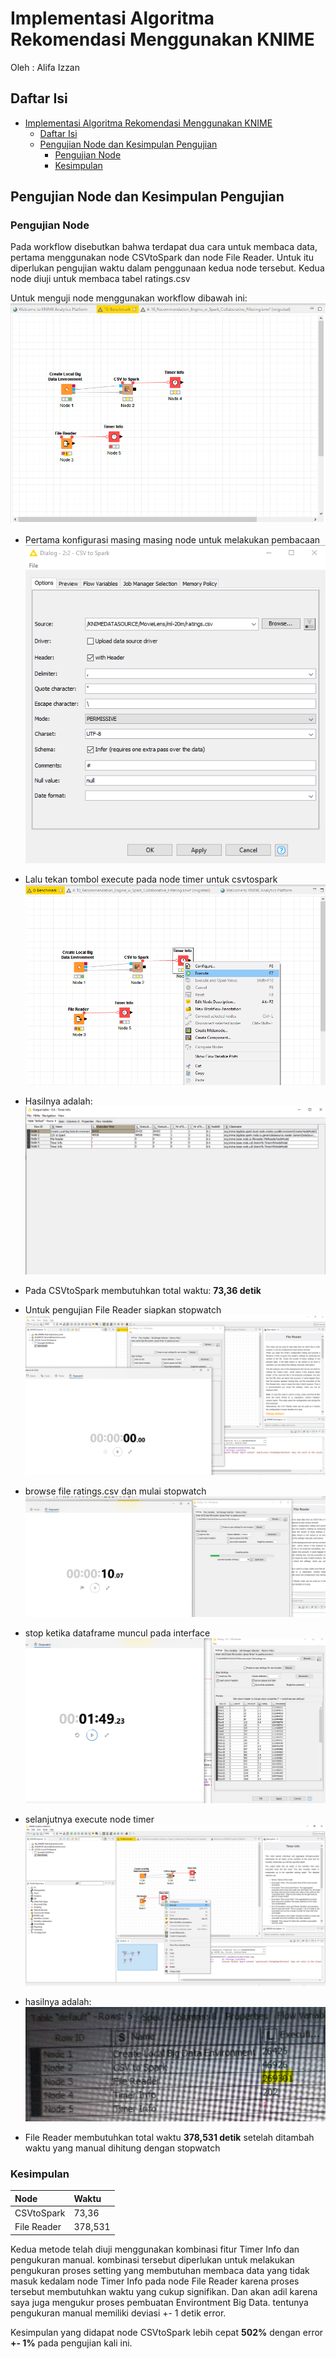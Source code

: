 # Implementasi Algoritma Rekomendasi Menggunakan KNIME

Oleh : Alifa Izzan

## Daftar Isi

- [Implementasi Algoritma Rekomendasi Menggunakan KNIME](#implementasi-algoritma-rekomendasi-menggunakan-knime)
  - [Daftar Isi](#daftar-isi)
  - [Pengujian Node dan Kesimpulan Pengujian](#pengujian-node-dan-kesimpulan-pengujian)
    - [Pengujian Node](#pengujian-node)
    - [Kesimpulan](#kesimpulan)

## Pengujian Node dan Kesimpulan Pengujian

### Pengujian Node

Pada workflow disebutkan bahwa terdapat dua cara untuk membaca data, pertama menggunakan node CSVtoSpark dan node File Reader. Untuk itu diperlukan pengujian waktu dalam penggunaan kedua node tersebut. Kedua node diuji untuk membaca tabel ratings.csv

Untuk menguji node menggunakan workflow dibawah ini:
![benchmark](assets/benchmark1.png)

- Pertama konfigurasi masing masing node untuk melakukan pembacaan
![benchmark2](assets/benchmark2.png)
- Lalu tekan tombol execute pada node timer untuk csvtospark
![benchmark3](assets/benchmark3.png)
- Hasilnya adalah:
![result1](assets/resultbenchmark1.png)
- Pada CSVtoSpark membutuhkan total waktu: **73,36 detik**

- Untuk pengujian File Reader siapkan stopwatch
![benchmark4](assets/benchmark4.png)
-  browse file ratings.csv dan mulai stopwatch
![benchmark5](assets/benchmark5.png)
- stop ketika dataframe muncul pada interface
![resultbenchmark2](assets/resultbenchmark2.png)
- selanjutnya execute node timer
![benchmark6](assets/benchmark6.png)
- hasilnya adalah:
![resultbenchmark3](assets/resultbenchmark3.png)
- File Reader membutuhkan total waktu **378,531 detik** setelah ditambah waktu yang manual dihitung dengan stopwatch

### Kesimpulan

| Node | Waktu |
| :--- | :---- |
| CSVtoSpark | 73,36 |
| File Reader | 378,531 |

Kedua metode telah diuji menggunakan kombinasi fitur Timer Info dan pengukuran manual. kombinasi tersebut diperlukan untuk melakukan pengukuran proses setting yang membutuhan membaca data yang tidak masuk kedalam node Timer Info pada node File Reader karena proses tersebut membutuhkan waktu yang cukup signifikan. Dan akan adil karena saya juga mengukur proses pembuatan Environtment Big Data. tentunya pengukuran manual memiliki deviasi +- 1 detik error.

Kesimpulan yang didapat node CSVtoSpark lebih cepat **502%** dengan error **+- 1%** pada pengujian kali ini.